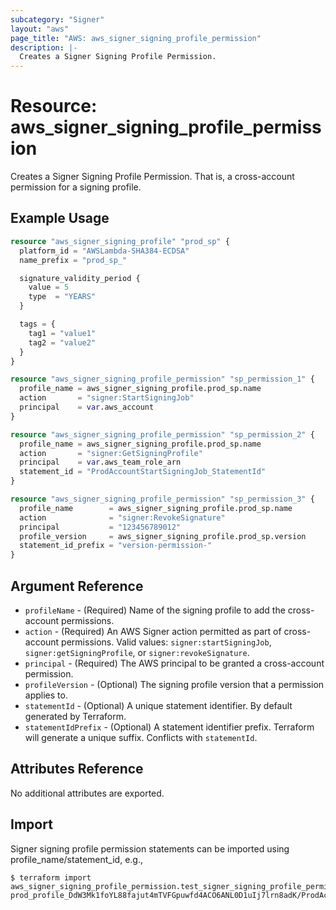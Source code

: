 ```yaml
---
subcategory: "Signer"
layout: "aws"
page_title: "AWS: aws_signer_signing_profile_permission"
description: |-
  Creates a Signer Signing Profile Permission.
---
```


# Resource: aws_signer_signing_profile_permission

Creates a Signer Signing Profile Permission. That is, a cross-account permission for a signing profile.

## Example Usage

```terraform
resource "aws_signer_signing_profile" "prod_sp" {
  platform_id = "AWSLambda-SHA384-ECDSA"
  name_prefix = "prod_sp_"

  signature_validity_period {
    value = 5
    type  = "YEARS"
  }

  tags = {
    tag1 = "value1"
    tag2 = "value2"
  }
}

resource "aws_signer_signing_profile_permission" "sp_permission_1" {
  profile_name = aws_signer_signing_profile.prod_sp.name
  action       = "signer:StartSigningJob"
  principal    = var.aws_account
}

resource "aws_signer_signing_profile_permission" "sp_permission_2" {
  profile_name = aws_signer_signing_profile.prod_sp.name
  action       = "signer:GetSigningProfile"
  principal    = var.aws_team_role_arn
  statement_id = "ProdAccountStartSigningJob_StatementId"
}

resource "aws_signer_signing_profile_permission" "sp_permission_3" {
  profile_name        = aws_signer_signing_profile.prod_sp.name
  action              = "signer:RevokeSignature"
  principal           = "123456789012"
  profile_version     = aws_signer_signing_profile.prod_sp.version
  statement_id_prefix = "version-permission-"
}
```

## Argument Reference

* `profileName` - (Required) Name of the signing profile to add the cross-account permissions.
* `action` - (Required) An AWS Signer action permitted as part of cross-account permissions. Valid values: `signer:startSigningJob`, `signer:getSigningProfile`, or `signer:revokeSignature`.
* `principal` - (Required) The AWS principal to be granted a cross-account permission.
* `profileVersion` - (Optional) The signing profile version that a permission applies to.
* `statementId` - (Optional) A unique statement identifier. By default generated by Terraform.
* `statementIdPrefix` - (Optional) A statement identifier prefix. Terraform will generate a unique suffix. Conflicts with `statementId`.

## Attributes Reference

No additional attributes are exported.

## Import

Signer signing profile permission statements can be imported using profile_name/statement_id, e.g.,

```
$ terraform import aws_signer_signing_profile_permission.test_signer_signing_profile_permission prod_profile_DdW3Mk1foYL88fajut4mTVFGpuwfd4ACO6ANL0D1uIj7lrn8adK/ProdAccountStartSigningJobStatementId
```

<!-- cache-key: cdktf-0.17.0-pre.15 input-bb0af746ec9dd20ea7062cb08e7071eafd43beeef1878ed58fa603cb7233f309 -->